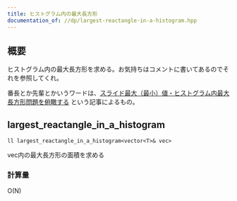 ```yaml
---
title: ヒストグラム内の最大長方形
documentation_of: //dp/largest-reactangle-in-a-histogram.hpp
---
```


## 概要

ヒストグラム内の最大長方形を求める。お気持ちはコメントに書いてあるのでそれを参照してくれ。

番長とか先輩とかいうワードは、[スライド最大（最小）値・ヒストグラム内最大長方形問題を俯瞰する](https://qiita.com/kuuso1/items/318d42cd089a49eeb332)
という記事によるもの。

## largest_reactangle_in_a_histogram
```
ll largest_reactangle_in_a_histogram<vector<T>& vec>
```

vec内の最大長方形の面積を求める

### 計算量
O(N)